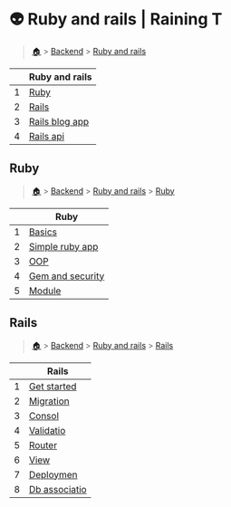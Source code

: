 # 👽 Ruby and rails  | Raining T

> [🏠](/) > [Backend](/backend) > [Ruby and rails](/backend/ruby-and-rails)

<table><thead><tr><th></th><th>Ruby and rails</th></tr></thead><tbody><tr><td>1</td><td><a href="/backend/ruby-and-rails/01-Ruby">Ruby</a></td></tr><tr><td>2</td><td><a href="/backend/ruby-and-rails/02-Rails">Rails</a></td></tr><tr><td>3</td><td><a href="/backend/ruby-and-rails/03-rails-blog-app">Rails blog app</a></td></tr><tr><td>4</td><td><a href="/backend/ruby-and-rails/04-rails-api">Rails api</a></td></tr></tbody></table>

## Ruby

> [🏠](/) > [Backend](/backend) > [Ruby and rails](/backend/ruby-and-rails) > [Ruby](/backend/ruby-and-rails/01-Ruby)

<table><thead><tr><th></th><th>Ruby</th></tr></thead><tbody><tr><td>1</td><td><a href="/backend/ruby-and-rails/01-Ruby/01-basics">Basics</a></td></tr><tr><td>2</td><td><a href="/backend/ruby-and-rails/01-Ruby/02-simple-ruby-app">Simple ruby app</a></td></tr><tr><td>3</td><td><a href="/backend/ruby-and-rails/01-Ruby/03-OOP">OOP</a></td></tr><tr><td>4</td><td><a href="/backend/ruby-and-rails/01-Ruby/04-gem-and-security">Gem and security</a></td></tr><tr><td>5</td><td><a href="/backend/ruby-and-rails/01-Ruby/05-module">Module</a></td></tr></tbody></table>



## Rails

> [🏠](/) > [Backend](/backend) > [Ruby and rails](/backend/ruby-and-rails) > [Rails](/backend/ruby-and-rails/02-Rails)

<table><thead><tr><th></th><th>Rails</th></tr></thead><tbody><tr><td>1</td><td><a href="/backend/ruby-and-rails/02-Rails/01-get-started">Get started</a></td></tr><tr><td>2</td><td><a href="/backend/ruby-and-rails/02-Rails/02-migration">Migration</a></td></tr><tr><td>3</td><td><a href="/backend/ruby-and-rails/02-Rails/03-consol">Consol</a></td></tr><tr><td>4</td><td><a href="/backend/ruby-and-rails/02-Rails/04-validatio">Validatio</a></td></tr><tr><td>5</td><td><a href="/backend/ruby-and-rails/02-Rails/05-router">Router</a></td></tr><tr><td>6</td><td><a href="/backend/ruby-and-rails/02-Rails/06-view">View</a></td></tr><tr><td>7</td><td><a href="/backend/ruby-and-rails/02-Rails/07-deploymen">Deploymen</a></td></tr><tr><td>8</td><td><a href="/backend/ruby-and-rails/02-Rails/08-db-associatio">Db associatio</a></td></tr></tbody></table>

